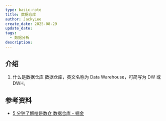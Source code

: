 ```yaml
---
type: basic-note
title: 数据仓库
author: JackyLee
create_date: 2025-08-29
update_date:
tags:
  - 数据分析
description:
---
```


## 介绍

1. 什么是数据仓库 数据仓库，英文名称为 Data Warehouse，可简写为 DW 或 DWH。

## 参考资料

- [5 分钟了解啥是数仓 数据仓库 - 掘金](https://juejin.cn/post/6854573217034534919)
